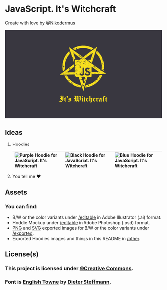 # JavaScript. It's Witchcraft

Create with love by [@Nikodermus](https://github.com/Nikodermus)

![Banner for JavaScript. It's Witchcraft](/exported/other/banner.png 'Banner')

## Ideas

1. Hoodies

    | ![Purple Hoodie for JavaScript. It's Witchcraft](/exported/other/hoodie-green-over-purple.png 'Hoddie green over purple') | ![Black Hoodie for JavaScript. It's Witchcraft](/exported/other/hoodie-yellow-over-black.png 'Hoddie yellow over black') | ![Blue Hoodie for JavaScript. It's Witchcraft](/exported/other/hoodie-react-blues.png 'Hoddie React blues') |
    | ------------------------------------------------------------------------------------------------------------------------- | ------------------------------------------------------------------------------------------------------------------------ | ----------------------------------------------------------------------------------------------------------- |

1. You tell me ♥️

## Assets

### You can find:

-   B/W or the color variants under [/editable](/editable) in Adobe Illustrator (.ai) format.
-   Hoddie Mockup under [/editable](/editable) in Adobe Photoshop (.psd) format.
-   [PNG](/exported/png) and [SVG](/exported/svg) exported images for B/W or the color variants under [/exported](/exported).
-   Exported Hoodies images and things in this README in [/other](/exported/other).

## License(s)

### This project is licensed under [©Creative Commons](/LICENSE).

### Font is [English Towne](https://www.dafont.com/english-towne.font) by [Dieter Steffmann](http://www.steffmann.de/).
